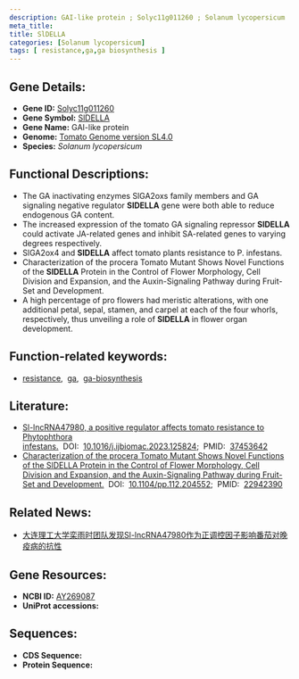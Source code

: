 ```yaml
---
description: GAI-like protein ; Solyc11g011260 ; Solanum lycopersicum
meta_title:
title: SlDELLA
categories: [Solanum lycopersicum]
tags: [ resistance,ga,ga biosynthesis ]
---
```


## Gene Details:
- **Gene ID:**	[Solyc11g011260]()
- **Gene Symbol:** <u>SlDELLA</u>
- **Gene Name:** GAI-like protein
- **Genome:** [Tomato Genome version SL4.0](https://solgenomics.net/organism/solanum_lycopersicum/genome)
- **Species:** *Solanum lycopersicum*

## Functional Descriptions:
   - The GA inactivating enzymes SlGA2oxs family members and GA signaling negative regulator **SlDELLA** gene were both able to reduce endogenous GA content.
   - The increased expression of the tomato GA signaling repressor **SlDELLA** could activate JA-related genes and inhibit SA-related genes to varying degrees respectively.
   - SlGA2ox4 and **SlDELLA** affect tomato plants resistance to P. infestans.
   - Characterization of the procera Tomato Mutant Shows Novel Functions of the **SlDELLA** Protein in the Control of Flower Morphology, Cell Division and Expansion, and the Auxin-Signaling Pathway during Fruit-Set and Development.
   - A high percentage of pro flowers had meristic alterations, with one additional petal, sepal, stamen, and carpel at each of the four whorls, respectively, thus unveiling a role of **SlDELLA** in flower organ development.

## Function-related keywords:
   - [resistance](/tags/resistance/),&nbsp;&nbsp;[ga](/tags/ga/),&nbsp;&nbsp;[ga-biosynthesis](/tags/ga-biosynthesis/)

## Literature:
   - [Sl-lncRNA47980, a positive regulator affects tomato resistance to Phytophthora infestans.](https://www.sciencedirect.com/science/article/pii/S0141813023027198?via%3Dihub)&nbsp;&nbsp;DOI:&nbsp;&nbsp;[10.1016/j.ijbiomac.2023.125824](https://www.sciencedirect.com/science/article/pii/S0141813023027198?via%3Dihub);&nbsp;&nbsp;PMID:&nbsp;&nbsp;[37453642](https://pubmed.ncbi.nlm.nih.gov/37453642/)
   - [Characterization of the procera Tomato Mutant Shows Novel Functions of the SlDELLA Protein in the Control of Flower Morphology, Cell Division and Expansion, and the Auxin-Signaling Pathway during Fruit-Set and Development.](https://doi.org/10.1104/pp.112.204552)&nbsp;&nbsp;DOI:&nbsp;&nbsp;[10.1104/pp.112.204552](https://doi.org/10.1104/pp.112.204552);&nbsp;&nbsp;PMID:&nbsp;&nbsp;[22942390](https://pubmed.ncbi.nlm.nih.gov/22942390/)

## Related News:
   - [大连理工大学栾雨时团队发现Sl-lncRNA47980作为正调控因子影响番茄对晚疫病的抗性](https://mp.weixin.qq.com/s?__biz=MzIyOTY2NDYyNQ==&mid=2247576653&idx=3&sn=129c7a913e2d2c0406247326c69e90c8&chksm=e93359594f994bd06ac908d542ef2972d3f74617d1996e688286e1b609e3eea1ae1f0d66cf16&scene=27#wechat_redirect)

## Gene Resources:
- **NCBI ID:**  [AY269087](https://www.ncbi.nlm.nih.gov/gene/?term=AY269087)
- **UniProt accessions:** [](https://www.uniprot.org/uniprotkb//entry)



## Sequences:
- **CDS Sequence:**
- **Protein Sequence:**
